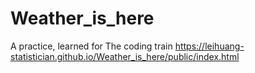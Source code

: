 # Weather_is_here
A practice, learned for The coding train
https://leihuang-statistician.github.io/Weather_is_here/public/index.html
